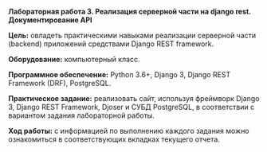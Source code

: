 **Лабораторная работа 3. Реализация серверной части на django rest. Документирование API**

**Цель:** овладеть практическими навыками реализации серверной части (backend) приложений средствами Django REST framework.

**Оборудование:** компьютерный класс.

**Программное обеспечение:** Python 3.6+, Django 3, Django REST Framework (DRF), PostgreSQL.

**Практическое задание:** реализовать сайт, используя фреймворк Django 3, Django REST Framework, Djoser и СУБД PostgreSQL, в соответствии с вариантом задания лабораторной работы.

**Ход работы:** с информацией по выполнению каждого задания можно ознакомиться в соответствующих вкладках текущего отчета. 
